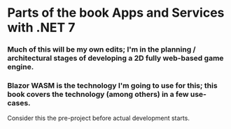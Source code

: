 # Parts of the book Apps and Services with .NET 7

### Much of this will be my own edits; I'm in the planning / architectural stages of developing a 2D fully web-based game engine.
### Blazor WASM is the technology I'm going to use for this; this book covers the technology (among others) in a few use-cases.

Consider this the pre-project before actual development starts.

